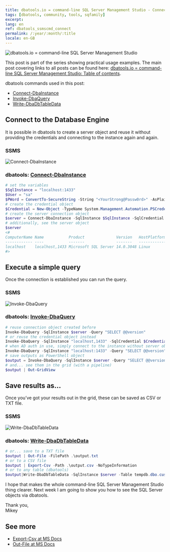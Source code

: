 ```yaml
---
title: dbatools.io = command-line SQL Server Management Studio - Connect, Query and Save
tags: [dbatools, community, tools, sqfamily]
excerpt: 
lang: en
ref: dbatools_ssmscmd_connect
permalink: /:year/:month/:title
locale: en-GB
---
```

![dbatools.io = command-line SQL Server Management Studio](dbatools_ssmscmd.png)

This post is part of the series showing practical usage examples. The main post covering links to all posts can be found here: [dbatools.io = command-line SQL Server Management Studio: Table of contents](https://www.bronowski.it/blog/2020/06/dbatools-io-command-line-sql-server-management-studio-table-of-contents/).

dbatools commands used in this post:

* [Connect-DbaInstance](https://www.bronowski.it/blog/2020/07/dbatools-io-command-line-sql-server-management-studio-connect-and-query/#Connect-DbaInstance)
* [Invoke-DbaQuery](https://www.bronowski.it/blog/2020/07/dbatools-io-command-line-sql-server-management-studio-connect-and-query/#Invoke-DbaQuery)
* [Write-DbaDbTableData](https://www.bronowski.it/blog/2020/07/dbatools-io-command-line-sql-server-management-studio-connect-and-query/#Write-DbaDbTableData)
## Connect to the Database Engine
It is possible in dbatools to create a server object and reuse it without providing the credentials and connecting to the instance again and again.

### SSMS
![Connect-DbaInstance](dbatools_ssmscmd_0101_connect.png)

### dbatools: [Connect-DbaInstance](https://docs.dbatools.io/#Connect-DbaInstance)
```powershell
# set the variables
$SqlInstance = "localhost:1433"
$User = "sa"
$PWord = ConvertTo-SecureString -String "<YourStrong@Passw0rd>" -AsPlainText -Force
# create the credential object
$Credential = New-Object -TypeName System.Management.Automation.PSCredential -ArgumentList $User, $PWord
# create the server connection object
$server = Connect-DbaInstance -SqlInstance $SqlInstance -SqlCredential $Credential
# additionally, see the server object
$server
<#
ComputerName Name           Product              Version   HostPlatform IsAzure IsClustered ConnectedAs
------------ ----           -------              -------   ------------ ------- ----------- -----------
localhost    localhost,1433 Microsoft SQL Server 14.0.3048 Linux        False   False       sa         
#>
```

## Execute a simple query
Once the connection is established you can run the query.

### SSMS
![Invoke-DbaQuery](dbatools_ssmscmd_0102_execute.png)

### dbatools: [Invoke-DbaQuery](https://docs.dbatools.io/#Invoke-DbaQuery)
```powershell
# reuse connection object created before
Invoke-DbaQuery -SqlInstance $server -Query "SELECT @@version"
# or reuse the credential object instead
Invoke-DbaQuery -SqlInstance "localhost,1433" -SqlCredential $Credential -Query "SELECT @@version"
# when AD auth in use, simply connect to the instance without server object
Invoke-DbaQuery -SqlInstance "localhost:1433" -Query "SELECT @@version" 
# save outputs as PowerShell object
$output = Invoke-DbaQuery -SqlInstance $server -Query "SELECT @@version"
# and... see them in the grid (with a pipeline)
$output | Out-GridView
```

## Save results as…
Once you’ve got your results out in the grid, these can be saved as CSV or TXT file.

### SSMS
![Write-DbaDbTableData](dbatools_ssmscmd_0103_save.png)

### dbatools: [Write-DbaDbTableData](https://docs.dbatools.io/#Write-DbaDbTableData)
```powershell
# or... save to a TXT file
$output | Out-File -FilePath .\output.txt
# or to a CSV file
$output | Export-Csv -Path .\output.csv -NoTypeInformation
# or to any table (dbatools)
$output|Write-DbaDbTableData -SqlInstance $server -Table tempdb.dbo.customers -AutoCreateTable
```

I hope that makes the whole command-line SQL Server Management Studio thing clearer. Next week I am going to show you how to see the SQL Server objects via dbatools.

Thank you,  
Mikey

## See more
* [Export-Csv at MS Docs](https://docs.microsoft.com/en-us/powershell/module/microsoft.powershell.utility/export-csv)
* [Out-File at MS Docs](https://docs.microsoft.com/en-us/powershell/module/microsoft.powershell.utility/out-file)